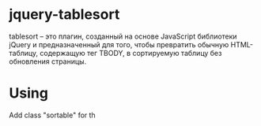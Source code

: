 # jquery-tablesort
tablesort – это плагин, созданный на основе JavaScript библиотеки jQuery и предназначенный для того, 
чтобы превратить обычную HTML-таблицу, содержащую тег TBODY, в сортируемую таблицу без обновления страницы. 

# Using
Add class "sortable" for th
                
